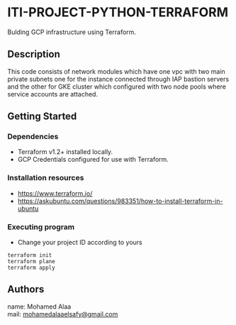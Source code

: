 # ITI-PROJECT-PYTHON-TERRAFORM

Bulding GCP infrastructure using Terraform.

## Description

This code consists of network modules which have one vpc with two main private subnets one for the instance connected through IAP bastion servers and the other for GKE cluster which configured with two node pools where service accounts are attached.

## Getting Started

### Dependencies

* Terraform v1.2+ installed locally.
* GCP Credentials configured for use with Terraform.

### Installation resources

* https://www.terraform.io/
* https://askubuntu.com/questions/983351/how-to-install-terraform-in-ubuntu

### Executing program

* Change your project ID according to yours
```
terraform init
terraform plane
terraform apply
```

## Authors

name: Mohamed Alaa  
mail: mohamedalaaelsafy@gmail.com
